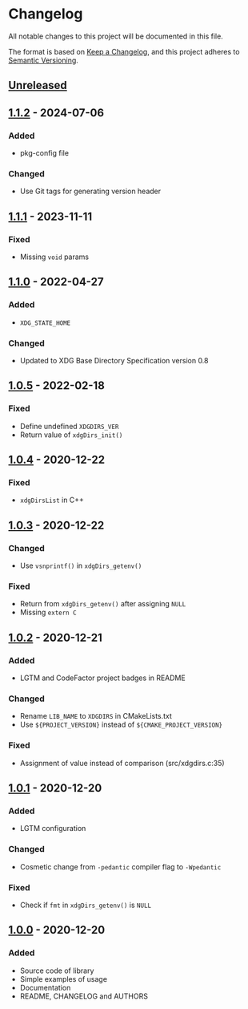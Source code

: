 Changelog
=========

All notable changes to this project will be documented in this file.

The format is based on [Keep a Changelog](https://keepachangelog.com/en/1.0.0/),
and this project adheres to [Semantic Versioning](https://semver.org/spec/v2.0.0.html).

## [Unreleased]
## [1.1.2] - 2024-07-06
### Added

- pkg-config file

### Changed

- Use Git tags for generating version header

## [1.1.1] - 2023-11-11
### Fixed

- Missing `void` params

## [1.1.0] - 2022-04-27
### Added

- `XDG_STATE_HOME`

### Changed

- Updated to XDG Base Directory Specification version 0.8

## [1.0.5] - 2022-02-18
### Fixed

- Define undefined `XDGDIRS_VER`
- Return value of `xdgDirs_init()`

## [1.0.4] - 2020-12-22
### Fixed

- `xdgDirsList` in C++

## [1.0.3] - 2020-12-22
### Changed

- Use `vsnprintf()` in `xdgDirs_getenv()`

### Fixed

- Return from `xdgDirs_getenv()` after assigning `NULL`
- Missing `extern C`

## [1.0.2] - 2020-12-21
### Added

- LGTM and CodeFactor project badges in README

### Changed

- Rename `LIB_NAME` to `XDGDIRS` in CMakeLists.txt
- Use `${PROJECT_VERSION}` instead of `${CMAKE_PROJECT_VERSION}`

### Fixed

- Assignment of value instead of comparison (src/xdgdirs.c:35)

## [1.0.1] - 2020-12-20
### Added

- LGTM configuration

### Changed

- Cosmetic change from `-pedantic` compiler flag to `-Wpedantic`

### Fixed

- Check if `fmt` in `xdgDirs_getenv()` is `NULL`

## [1.0.0] - 2020-12-20
### Added

- Source code of library
- Simple examples of usage
- Documentation
- README, CHANGELOG and AUTHORS

##
[unreleased]: https://github.com/Jorengarenar/libXDGdirs/compare/v1.1.2...HEAD
[1.1.2]: https://github.com/Jorengarenar/libXDGdirs/compare/v1.1.1...v1.1.2
[1.1.1]: https://github.com/Jorengarenar/libXDGdirs/compare/v1.1.0...v1.1.1
[1.1.0]: https://github.com/Jorengarenar/libXDGdirs/compare/v1.0.5...v1.1.0
[1.0.5]: https://github.com/Jorengarenar/libXDGdirs/compare/v1.0.4...v1.0.5
[1.0.4]: https://github.com/Jorengarenar/libXDGdirs/compare/v1.0.3...v1.0.4
[1.0.3]: https://github.com/Jorengarenar/libXDGdirs/compare/v1.0.2...v1.0.3
[1.0.2]: https://github.com/Jorengarenar/libXDGdirs/compare/v1.0.1...v1.0.2
[1.0.1]: https://github.com/Jorengarenar/libXDGdirs/compare/v1.0.0...v1.0.1
[1.0.0]: https://github.com/Jorengarenar/libXDGdirs/releases/tag/v1.0.0

